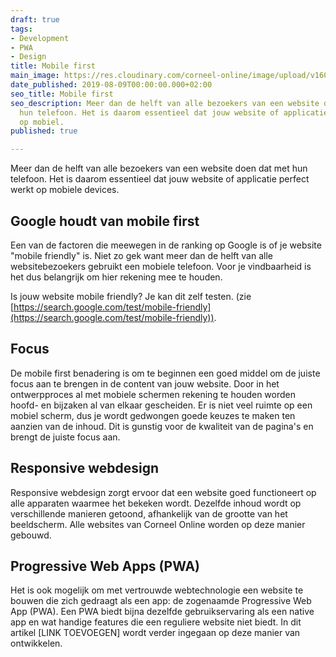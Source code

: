 ```yaml
---
draft: true
tags:
- Development
- PWA
- Design
title: Mobile first
main_image: https://res.cloudinary.com/corneel-online/image/upload/v1603361541/corneelonline/mobile-first_vl5o9r.jpg
date_published: 2019-08-09T00:00:00.000+02:00
seo_title: Mobile first
seo_description: Meer dan de helft van alle bezoekers van een website doen dat met
  hun telefoon. Het is daarom essentieel dat jouw website of applicatie perfect werkt
  op mobiel.
published: true

---
```

Meer dan de helft van alle bezoekers van een website doen dat met hun telefoon. Het is daarom essentieel dat jouw website of applicatie perfect werkt op mobiele devices.

## Google houdt van mobile first

Een van de factoren die meewegen in de ranking op Google is of je website "mobile friendly" is. Niet zo gek want meer dan de helft van alle websitebezoekers gebruikt een mobiele telefoon. Voor je vindbaarheid is het dus belangrijk om hier rekening mee te houden.

Is jouw website mobile friendly? Je kan dit zelf testen. (zie [https://search.google.com/test/mobile-friendly](https://search.google.com/test/mobile-friendly)).

## Focus

De mobile first benadering is om te beginnen een goed middel om de juiste focus aan te brengen in de content van jouw website. Door in het ontwerpproces al met mobiele schermen rekening te houden worden hoofd- en bijzaken al van elkaar gescheiden. Er is niet veel ruimte op een mobiel scherm, dus je wordt gedwongen goede keuzes te maken ten aanzien van de inhoud. Dit is gunstig voor de kwaliteit van de pagina's en brengt de juiste focus aan.

## Responsive webdesign

Responsive webdesign zorgt ervoor dat een website goed functioneert op alle apparaten waarmee het bekeken wordt. Dezelfde inhoud wordt op verschillende manieren getoond, afhankelijk van de grootte van het beeldscherm. Alle websites van Corneel Online worden op deze manier gebouwd.

## Progressive Web Apps (PWA)

Het is ook mogelijk om met vertrouwde webtechnologie een website te bouwen die zich gedraagt als een app: de zogenaamde Progressive Web App (PWA). Een PWA biedt bijna dezelfde gebruikservaring als een native app en wat handige features die een reguliere website niet biedt. In dit artikel \[LINK TOEVOEGEN\] wordt verder ingegaan op deze manier van ontwikkelen.